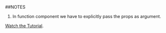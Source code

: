 
##NOTES
1. In function component we have to explicitly pass the props as argument.

[Watch the Tutorial](https://youtube.com/techsithtube).
